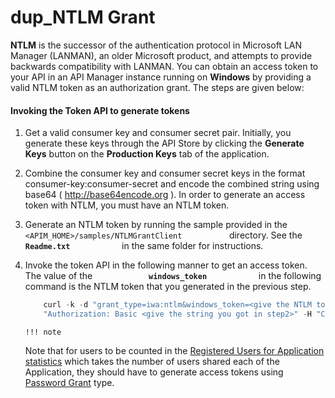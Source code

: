 # dup\_NTLM Grant

**NTLM** is the successor of the authentication protocol in Microsoft LAN Manager (LANMAN), an older Microsoft product, and attempts to provide backwards compatibility with LANMAN. You can obtain an access token to your API in an API Manager instance running on **Windows** by providing a valid NTLM token as an authorization grant. The steps are given below:

#### Invoking the Token API to generate tokens

1.  Get a valid consumer key and consumer secret pair. Initially, you generate these keys through the API Store by clicking the **Generate Keys** button on the **Production Keys** tab of the application.
2.  Combine the consumer key and consumer secret keys in the format consumer-key:consumer-secret and encode the combined string using base64 ( <http://base64encode.org> ).
    In order to generate an access token with NTLM, you must have an NTLM token.

3.  Generate an NTLM token by running the sample provided in the `            <APIM_HOME>/samples/NTLMGrantClient           ` directory. See the **`             Readme.txt            `** in the same folder for instructions.

4.  Invoke the token API in the following manner to get an access token.
    The value of the **`             windows_token            `** in the following command is the NTLM token that you generated in the previous step.

    ``` java
        curl -k -d "grant_type=iwa:ntlm&windows_token=<give the NTLM token you got in step 3>" -H 
        "Authorization: Basic <give the string you got in step2>" -H "Content-Type: application/x-www-form-urlencoded" https://localhost:8243/token
    ```

        !!! note
    Note that for users to be counted in the [Registered Users for Application statistics](https://docs.wso2.com/display/AM260/Viewing+API+Statistics#ViewingAPIStatistics-topUsers) which takes the number of users shared each of the Application, they should have to generate access tokens using [Password Grant](https://docs.wso2.com/display/AM210/Password+Grant) type.



